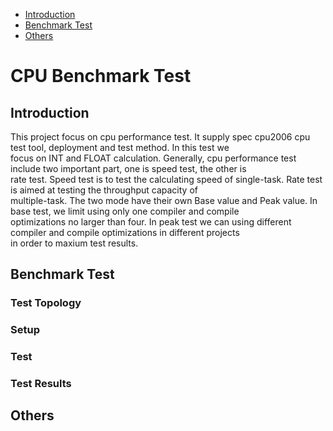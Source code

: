 * [Introduction](#1)
* [Benchmark Test](#2)
* [Others](#3)

# CPU Benchmark Test 
## <a name="1">Introduction</a>
This project focus on cpu performance test. It supply spec cpu2006 cpu test tool, deployment and test method. In this test we <br>
focus on INT and FLOAT calculation. Generally, cpu performance test include two important part, one is speed test, the other is<br>
rate test. Speed test is to test the calculating speed of single-task. Rate test is aimed at testing the throughput capacity of<br>
multiple-task. The two mode have their own Base value and Peak value. In base test, we limit using only one compiler and compile<br>
optimizations no larger than four. In peak test we can using different compiler and compile optimizations in different projects <br>
in order to maxium test results.
## <a name="2">Benchmark Test</a>
### Test Topology

### Setup


### Test 


### Test Results
                                           
## <a name="3">Others</a>

